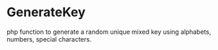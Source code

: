 # GenerateKey
php function to generate a random unique mixed key using alphabets, numbers, special characters.
